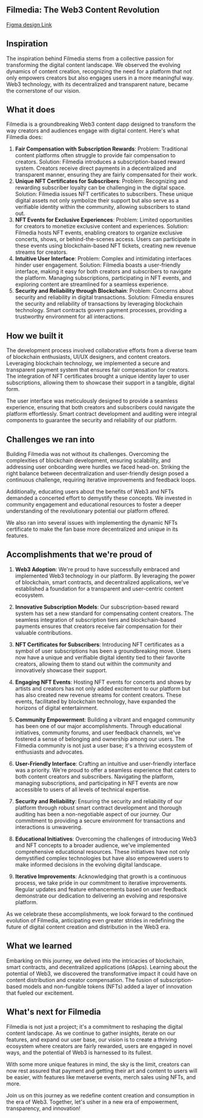 ## Filmedia: The Web3 Content Revolution

[Figma design Link](https://www.figma.com/file/VsRB3fTNG4cWBloPhPDZkY/FilMedia-Miobile?node-id=0%3A1&mode=dev)
## Inspiration
The inspiration behind Filmedia stems from a collective passion for transforming the digital content landscape. We observed the evolving dynamics of content creation, recognizing the need for a platform that not only empowers creators but also engages users in a more meaningful way. Web3 technology, with its decentralized and transparent nature, became the cornerstone of our vision.

## What it does
Filmedia is a groundbreaking Web3 content dapp designed to transform the way creators and audiences engage with digital content. Here's what Filmedia does:

1. **Fair Compensation with Subscription Rewards**:
Problem: Traditional content platforms often struggle to provide fair compensation to creators.
Solution: Filmedia introduces a subscription-based reward system. Creators receive direct payments in a decentralized and transparent manner, ensuring they are fairly compensated for their work.
1. **Unique NFT Certificates for Subscribers**:
Problem: Recognizing and rewarding subscriber loyalty can be challenging in the digital space.
Solution: Filmedia issues NFT certificates to subscribers. These unique digital assets not only symbolize their support but also serve as a verifiable identity within the community, allowing subscribers to stand out.
1. **NFT Events for Exclusive Experiences**:
Problem: Limited opportunities for creators to monetize exclusive content and experiences.
Solution: Filmedia hosts NFT events, enabling creators to organize exclusive concerts, shows, or behind-the-scenes access. Users can participate in these events using blockchain-based NFT tickets, creating new revenue streams for creators.
1. **Intuitive User Interface**:
Problem: Complex and intimidating interfaces hinder user engagement.
Solution: Filmedia boasts a user-friendly interface, making it easy for both creators and subscribers to navigate the platform. Managing subscriptions, participating in NFT events, and exploring content are streamlined for a seamless experience.
1. **Security and Reliability through Blockchain**:
Problem: Concerns about security and reliability in digital transactions.
Solution: Filmedia ensures the security and reliability of transactions by leveraging blockchain technology. Smart contracts govern payment processes, providing a trustworthy environment for all interactions.
## How we built it
The development process involved collaborative efforts from a diverse team of blockchain enthusiasts, UI/UX designers, and content creators. Leveraging blockchain technology, we implemented a secure and transparent payment system that ensures fair compensation for creators. The integration of NFT certificates brought a unique identity layer to user subscriptions, allowing them to showcase their support in a tangible, digital form.

The user interface was meticulously designed to provide a seamless experience, ensuring that both creators and subscribers could navigate the platform effortlessly. Smart contract development and auditing were integral components to guarantee the security and reliability of our platform.

## Challenges we ran into
Building Filmedia was not without its challenges. Overcoming the complexities of blockchain development, ensuring scalability, and addressing user onboarding were hurdles we faced head-on. Striking the right balance between decentralization and user-friendly design posed a continuous challenge, requiring iterative improvements and feedback loops.

Additionally, educating users about the benefits of Web3 and NFTs demanded a concerted effort to demystify these concepts. We invested in community engagement and educational resources to foster a deeper understanding of the revolutionary potential our platform offered. 

We also ran into several issues with implementing the dynamic NFTs certificate to make the fan base more decentralized and unique in its features.

## Accomplishments that we're proud of
1. **Web3 Adoption**:
We're proud to have successfully embraced and implemented Web3 technology in our platform. By leveraging the power of blockchain, smart contracts, and decentralized applications, we've established a foundation for a transparent and user-centric content ecosystem.

1. **Innovative Subscription Models**:
Our subscription-based reward system has set a new standard for compensating content creators. The seamless integration of subscription tiers and blockchain-based payments ensures that creators receive fair compensation for their valuable contributions.

1. **NFT Certificates for Subscribers**:
Introducing NFT certificates as a symbol of user subscriptions has been a groundbreaking move. Users now have a unique and verifiable digital identity tied to their favorite creators, allowing them to stand out within the community and innovatively showcase their support.

1. **Engaging NFT Events**:
Hosting NFT events for concerts and shows by artists and creators has not only added excitement to our platform but has also created new revenue streams for content creators. These events, facilitated by blockchain technology, have expanded the horizons of digital entertainment.

1. **Community Empowerment**:
Building a vibrant and engaged community has been one of our major accomplishments. Through educational initiatives, community forums, and user feedback channels, we've fostered a sense of belonging and ownership among our users. The Filmedia community is not just a user base; it's a thriving ecosystem of enthusiasts and advocates.

1. **User-Friendly Interface**:
Crafting an intuitive and user-friendly interface was a priority. We're proud to offer a seamless experience that caters to both content creators and subscribers. Navigating the platform, managing subscriptions, and participating in NFT events are now accessible to users of all levels of technical expertise.

1. **Security and Reliability**:
Ensuring the security and reliability of our platform through robust smart contract development and thorough auditing has been a non-negotiable aspect of our journey. Our commitment to providing a secure environment for transactions and interactions is unwavering.

1. **Educational Initiatives**:
Overcoming the challenges of introducing Web3 and NFT concepts to a broader audience, we've implemented comprehensive educational resources. These initiatives have not only demystified complex technologies but have also empowered users to make informed decisions in the evolving digital landscape.

1. **Iterative Improvements**:
Acknowledging that growth is a continuous process, we take pride in our commitment to iterative improvements. Regular updates and feature enhancements based on user feedback demonstrate our dedication to delivering an evolving and responsive platform.

As we celebrate these accomplishments, we look forward to the continued evolution of Filmedia, anticipating even greater strides in redefining the future of digital content creation and distribution in the Web3 era.

## What we learned
Embarking on this journey, we delved into the intricacies of blockchain, smart contracts, and decentralized applications (dApps). Learning about the potential of Web3, we discovered the transformative impact it could have on content distribution and creator compensation. The fusion of subscription-based models and non-fungible tokens (NFTs) added a layer of innovation that fueled our excitement.

## What's next for Filmedia
Filmedia is not just a project; it's a commitment to reshaping the digital content landscape. As we continue to gather insights, iterate on our features, and expand our user base, our vision is to create a thriving ecosystem where creators are fairly rewarded, users are engaged in novel ways, and the potential of Web3 is harnessed to its fullest.

With some more unique features in mind, the sky is the limit, creators can now rest assured that payment and getting their art and content to users will be easier, with features like metaverse events, merch sales using NFTs, and more.

Join us on this journey as we redefine content creation and consumption in the era of Web3. Together, let's usher in a new era of empowerment, transparency, and innovation!
